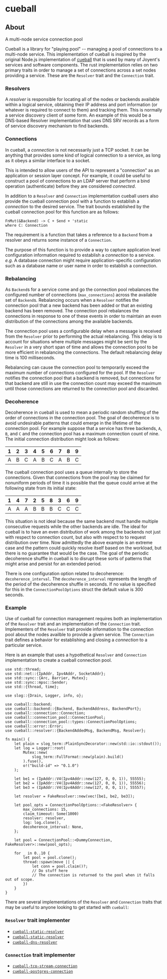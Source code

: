 <!--
    This Source Code Form is subject to the terms of the Mozilla Public
    License, v. 2.0. If a copy of the MPL was not distributed with this
    file, You can obtain one at http://mozilla.org/MPL/2.0/.
-->

<!--
    Copyright 2019, Joyent, Inc.
-->

# cueball

## About

A multi-node service connection pool

Cueball is a library for "playing pool" -- managing a pool of connections to
a multi-node service. This implementation of cueball is inspired by the
original Node.js implementation of
[cueball](https://joyent.github.io/node-cueball/) that is used by many of
Joyent's services and software components. The rust implementation relies on
two primary traits in order to manage a set of connections across a set
nodes providing a service. These are the
`Resolver` trait and the
`Connection` trait.

### Resolvers

A *resolver* is responsible for locating all of the nodes or backends
available within a logical service, obtaining their IP address and port
information (or whatever is required to connect to them) and tracking
them. This is normally a service discovery client of some form. An example
of this would be a DNS-based Resolver implementation that uses DNS SRV
records as a form of service discovery mechanism to find backends.

### Connections

In cueball, a *connection* is not necessarily just a TCP socket. It can be
anything that provides some kind of logical connection to a service, as long
as it obeys a similar interface to a socket.

This is intended to allow users of the API to represent a "connection" as an
application or session layer concept. For example, it could be useful to
construct a pool of connections to an LDAP server that perform a bind
operation (authenticate) before they are considered *connected*.

In addition to a `Resolver` and
`Connection` implementation cueball
users also provide the cueball connection pool with a function to establish
a *connection* to the desired service. The trait bounds established by the
cueball connection pool for this function are as follows:
```rust.ignore
FnMut(&Backend) -> C + Send + 'static
where C: Connection
```
The requirement is a function that takes a reference to a
`Backend` from a resolver and returns some
instance of a `Connection`.

The purpose of this function is to provide a way to capture application
level configuration information required to establish a *connection* to a
service. *e.g.* A database connection might require application-specific
configuration such as a database name or user name in order to establish a
connection.

### Rebalancing

As `Backend`s for a service come and go the
connection pool rebalances the configured number of connections
(`max_connections`) across the available set of
`Backend`s. Rebalancing occurs when a
`Resolver` notifies the connection pool that
a new backend has been added or that an existing backend has been
removed. The connection pool rebalances the connections in response to one
of these events in order to maintain an even distribution of the connections
among the available backends.

The connection pool uses a configurable delay when a message is received
from the `Resolver` prior to performing the
actual rebalancing. This delay is to account for situations where multiple
messages might be sent by the `Resolver` in
a very short span of time and allows the connection pool to be more
efficient in rebalancing the connections. The default rebalancing delay time
is 100 milliseconds.

Rebalancing can cause the connection pool to temporarily exceed the maximum
number of connections configured for the pool. If the
`Resolver` notifies the connection pool that
a backend is removed, but connections for that backend are still in use the
connection count may exceed the maximum until those connections are returned
to the connection pool and discarded.

### Decoherence

Decoherence in cueball is used to mean a periodic random shuffling of the order
of connections in the connection pool. The goal of decoherence is to avoid
undesirable patterns that could emerge in the lifetime of the connection
pool. For example suppose that a service has three backends, `A`, `B`, and
`C` and the connection pool has a maximum connection count of nine. The
initial connection distribution might look as follows:

| 1 | 2 | 3 | 4 | 5 | 6 | 7 | 8 | 9 |
|---|---|---|---|---|---|---|---|---|
| A | B | C | A | B | C | A | B | C |

The cueball connection pool uses a queue internally to store the
connections. Given that connections from the pool may be claimed for
nonuniform periods of time it is possible that the queue could arrive at the
following state from its initial state:

| 1 | 4 | 7 | 2 | 5 | 8 | 3 | 6 | 9 |
|---|---|---|---|---|---|---|---|---|
| A | A | A | B | B | B | C | C | C |

This situation is not ideal because the same backend must handle multiple
consecutive requests while the other backends are idle. The ideal for
cueball is to have an even distribution of work among the backends not just
with respect to connection count, but also with respect to to request
distribution over time. Now admittedly the above example is an extreme
case and the pattern could quickly resolve itself based on the workload, but
there is no guarantee that would be the case. The goal of the periodic
decoherence shuffle in cueball is to disrupt these sorts of patterns that
might arise and persist for an extended period.

There is one configuration option related to decoherence:
`decoherence_interval`. The `decoherence_interval`
represents the length of the period of the decoherence shuffle in seconds. If no
value is specified for this in the `ConnectionPoolOptions` struct the default
value is 300 seconds.

### Example

Use of cueball for connection management requires both an implementation of
the `Resolver` trait and an implementation
of the `Connection` trait. Implementers
of the `Resolver` trait provide information
to the connection pool about the nodes availble to provide a given
service. The `Connection` trait defines
a behavior for establishing and closing a *connection* to a particular
service.

Here is an example that uses a hypothetical
`Resolver` and
`Connection` implementation to create a
cueball connection pool.

```rust,ignore
use std::thread;
use std::net::{IpAddr, Ipv4Addr, SocketAddr};
use std::sync::{Arc, Barrier, Mutex};
use std::sync::mpsc::Sender;
use std::{thread, time};

use slog::{Drain, Logger, info, o};

use cueball::backend;
use cueball::backend::{Backend, BackendAddress, BackendPort};
use cueball::connection::Connection;
use cueball::connection_pool::ConnectionPool;
use cueball::connection_pool::types::ConnectionPoolOptions;
use cueball::error::Error;
use cueball::resolver::{BackendAddedMsg, BackendMsg, Resolver};

fn main() {
    let plain = slog_term::PlainSyncDecorator::new(std::io::stdout());
    let log = Logger::root(
        Mutex::new(
            slog_term::FullFormat::new(plain).build()
        ).fuse(),
        o!("build-id" => "0.1.0")
    );

    let be1 = (IpAddr::V4(Ipv4Addr::new(127, 0, 0, 1)), 55555);
    let be2 = (IpAddr::V4(Ipv4Addr::new(127, 0, 0, 1)), 55556);
    let be3 = (IpAddr::V4(Ipv4Addr::new(127, 0, 0, 1)), 55557);

    let resolver = FakeResolver::new(vec![be1, be2, be3]);

    let pool_opts = ConnectionPoolOptions::<FakeResolver> {
        max_connections: 15,
        claim_timeout: Some(1000)
        resolver: resolver,
        log: log.clone(),
        decoherence_interval: None,
    };

    let pool = ConnectionPool::<DummyConnection, FakeResolver>::new(pool_opts);

    for _ in 0..10 {
        let pool = pool.clone();
        thread::spawn(move || {
            let conn = pool.claim()?;
            // Do stuff here
            // The connection is returned to the pool when it falls out of scope.
        })
    }
}
```

There are several implementations of the `Resolver` and `Connection` traits that
may be useful to anyone looking to get started with `cueball`:

### `Resolver` trait implementer

* [`cueball-static-resolver`](https://github.com/joyent/rust-cueball/tree/master/resolvers/static-resolver)
* [`cueball-static-resolver`](https://github.com/joyent/rust-cueball/tree/master/resolvers/manatee-primary-resolver)
* [`cueball-dns-resolver`](https://github.com/joyent/rust-cueball/tree/master/resolvers/dns-resolver)

### `Connection` trait implementer

* [`cueball-tcp-stream-connection`](https://github.com/joyent/rust-cueball/tree/master/connections/tcp-stream-connection)
* [`cueball-postgres-connection`](https://github.com/joyent/rust-cueball/tree/master/connections/postgres-connection)
